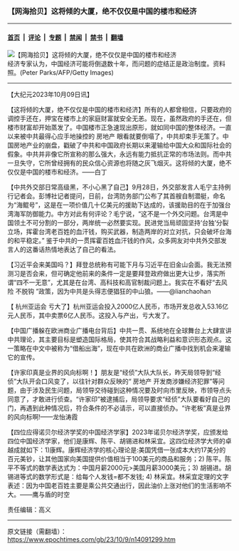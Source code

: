 ### 【网海拾贝】这将倾的大厦，绝不仅仅是中国的楼市和经济

---

#### [首页](../../../..?n14091299) &nbsp;|&nbsp; [评论](../../../../../epoch-comment?n14091299) &nbsp;|&nbsp; [专题](../../../../../epoch-special?n14091299) &nbsp;|&nbsp; [禁闻](../../../../../epoch-news?n14091299) &nbsp;|&nbsp; [禁书](../../../../../books?n14091299) &nbsp;|&nbsp; [翻墙](https://github.com/gfw-breaker/nogfw/blob/master/README.md?n14091299)


<div><img alt="【网海拾贝】这将倾的大厦，绝不仅仅是中国的楼市和经济" class="attachment-djy_600_400 size-djy_600_400 wp-post-image" src="https://i.epochtimes.com/assets/uploads/2023/10/id14091306-a-9-.jpeg"/>
<div class="caption">
 经济专家认为，中国经济可能将倒退数十年，而问题的症结正是政治制度。资料照。(Peter Parks/AFP/Getty Images)
</div></div><hr/><div class="post_content" id="artbody" itemprop="articleBody">
 <!-- article content begin -->
 <p>
  【大纪元2023年10月09日讯】
 </p>
 <p>
  【这将倾的大厦，绝不仅仅是中国的楼市和经济】所有的人都曾相信，只要政府的调控手还在，押宝在楼市上的家庭财富就安全无恙。现在，虽然政府的手还在，但楼市财富却开始蒸发了。中国楼市正急速现出原形，就如同中国的整体经济。一直以来被中共最得心应手地操控的
  <ok href="https://www.epochtimes.com/gb/tag/%E6%88%BF%E5%9C%B0%E4%BA%A7.html">
   房地产
  </ok>
  眼看就要倒塌了，中共却束手无策了。中国房地产业的崩盘，戳破了中共和中国政府长期以来灌输给中国大众和国际社会的假象。中共并非像它所宣称的那么强大，永远有能力抵抗正常的市场法则。而中共一旦失守，它所曾经拥有的民众信心资源也将随之灰飞烟灭。这将倾的大厦，绝不仅仅是中国的楼市和经济。——白丁
 </p>
 <p>
  【中共外交部日常高级黑，不小心黑了自己】9月28日，外交部发言人毛宁主持例行记者会。彭博社记者提问，日前，台湾防务部门公布了其首艘自制潜艇，命名为“海鲲号”，这是在一项价值几十亿美元的援助下达成的，该援助目的在于加强台湾海军防御能力。中方对此有何评论？毛宁说，“这不是一个外交问题。台湾是中国领土不可分割的一部分，两岸统一必然要实现。民进党当局顽固坚持‘台独’分裂立场，挥霍台湾老百姓的血汗钱，购买武器，制造两岸的对立对抗，只会破坏台海的和平稳定。” 鉴于中共的一贯挥霍百姓血汗钱的作风，众多网友对中共外交部发言人的这番话热情地表达了自己的看法。
 </p>
 <p>
  【习近平会来美国吗？】拜登总统称有可能下月与习近平在旧金山会面。我无法预测习是否会来，但可确定他前来的条件一定是要拜登政府做出更大让步，落实所谓“四不一无意”，尤其是在台湾、高科技和高官制裁问题上。我实在不看好“去风险
  <ok href="https://www.epochtimes.com/gb/tag/%E4%B8%8D%E8%84%B1%E9%92%A9.html">
   不脱钩
  </ok>
  ”政策，因为中共是头得志便猖狂的中山狼。——@lianchaohan
 </p>
 <p>
  【
  <ok href="https://www.epochtimes.com/gb/tag/%E6%9D%AD%E5%B7%9E%E4%BA%9A%E8%BF%90%E4%BC%9A.html">
   杭州亚运会
  </ok>
  亏大了】杭州亚运会投入2000亿人民币，市场开发总收入53.16亿元人民币，其中卖票6亿人民币。这投入与产出，亏大发了。
 </p>
 <p>
  【中国广播躲在欧洲商业广播电台背后】中共一贯、系统地在全球舞台上大肆宣讲中共理论，其主要目标是塑造国际格局，使其符合其战略利益和意识形态观点。这一策略在中文中被称为“借船出海”，现在中共在欧洲的商业广播中找到机会来灌输它的宣传。
 </p>
 <p>
  【许家印真是业界的风向标啊！】朋友是“经侦”大队大队长，昨天局领导到“经侦”大队开会口风变了，以往针对群众反映的“
  <ok href="https://www.epochtimes.com/gb/tag/%E6%88%BF%E5%9C%B0%E4%BA%A7.html">
   房地产
  </ok>
  开发商涉嫌经济犯罪”等问题，由于涉及民生问题，局领导交待碰到这种情况要及时向市里反映，市领导点头同意了，才敢进行侦查。“许家印”被逮捕后，局领导要求“经侦”大队要看好自己的门，再遇到此种情况后，符合条件的不必请示，可以直接侦办。“许老板”真是业界的风向标啊!——龙怡涛霞
 </p>
 <p>
  【四位应得诺贝尔经济学奖的中国经济学家】2023年诺贝尔经济学奖，应颁发给四位中国经济学家，他们是康辉、陈平、胡锡进和林采宜。这四位经济学大师的卓越成就如下：1)康辉。康辉经济学的核心理论是:美国凭借一张成本大约17美分的百元美钞，让其他国家向美国提供价值相当于100美元的商品和服务；2) 陈平。陈平不等式的数学表达式为：中国月薪2000元&gt;美国月薪3000美元；3) 胡锡进。胡锡进等式的数学形式是：给每个人发钱=都不发钱; 4) 林采宜。林采宜定理的文字表述：因为中国老百姓主要是乘公共交通出行，因此油价上涨对他们的生活影响不大。——鹰与盾的时空
 </p>
 <p>
  责任编辑：高义
 </p>
 <!-- article content end -->
 <div id="below_article_ad">
 </div>
</div>


---

原文链接（需翻墙）：https://www.epochtimes.com/gb/23/10/9/n14091299.htm